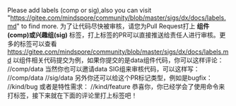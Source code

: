 Please add labels (comp or sig),also you can visit "https://gitee.com/mindspore/community/blob/master/sigs/dx/docs/labels.md" to find more.
为了让代码尽快被审核，请您为Pull Request打上 **组件(comp)或兴趣组(sig)** 标签，打上标签的PR可以直接推送给责任人进行审核。更多的标签可以查看
https://gitee.com/mindspore/community/blob/master/sigs/dx/docs/labels.md
以组件相关代码提交为例，如果你提交的是data组件代码，你可以这样评论：
//comp/data
当然你也可以邀请data SIG组来审核代码，可以这样写：
//comp/data
//sig/data
另外你还可以给这个PR标记类型，例如是bugfix：
//kind/bug
或者是特性需求：
//kind/feature
恭喜你，你已经学会了使用命令来打标签，接下来就在下面的评论里打上标签吧！